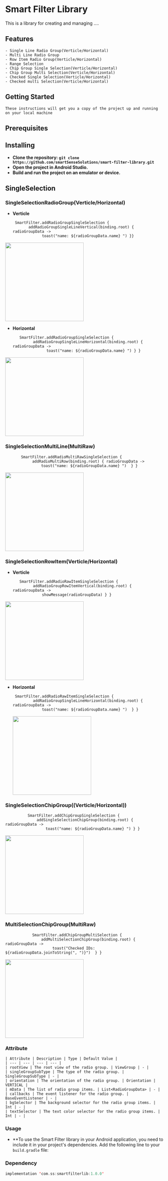 # Smart Filter Library

This is a library for creating and managing ....

## Features

	- Single Line Radio Group(Verticle/Horizontal)
	- Multi Line Radio Group
	- Row Item Radio Group(Verticle/Horizontal)
	- Range Selection
	- Chip Group Single Selection(Verticle/Horizontal)
	- Chip Group Multi Selection(Verticle/Horizontal)
	- Checked Single Selection(Verticle/Horizontal)
	- Checked multi Selection(Verticle/Horizontal)
  
## Getting Started

	These instructions will get you a copy of the project up and running on your local machine

## Prerequisites

  
  
## Installing

  - **Clone the repository: `git clone https://github.com/smartSenseSolutions/smart-filter-library.git`**
  - **Open the project in Android Studio.**
  - **Build and run the project on an emulator or device.**


## SingleSelection

  ### SingleSelectionRadioGroup(Verticle/Horizontal)
    
   - **Verticle**   
         
                   
          SmartFilter.addRadioGroupSingleSelection {
                addRadioGroupSingleLineVertical(binding.root) { radioGroupData ->
                      toast("name: ${radioGroupData.name} ") }}
       
<img src="media/single_selection_vertical.png" width="250" />

      
   - **Horizontal**

     
      
            SmartFilter.addRadioGroupSingleSelection {
                  addRadioGroupSingleLineHorizontal(binding.root) { radioGroupData ->			
                        toast("name: ${radioGroupData.name} ") } }
    
         
<img src="media/single_selection_horizontal.png" width="250" />
           

### SingleSelectionMultiLine(MultiRaw)
       
           SmartFilter.addRadioMultiRawSingleSelection {
                addRadioMultiRow(binding.root) { radioGroupData ->
                    toast("name: ${radioGroupData.name} ")  } }
		    

<img src="media/single_selection_multiline.png" width="250" />


### SingleSelectionRowItem(Verticle/Horizontal)

   - **Verticle**
        
            SmartFilter.addRadioRawItemSingleSelection {
                  addRadioGroupRowItemVertical(binding.root) { radioGroupData ->
                      showMessage(radioGroupData) } }

       
<img src="media/single_selection_row_item_verticle.png.png" width="250" />

   - **Horizontal**
  
          SmartFilter.addRadioRawItemSingleSelection {
                  addRadioGroupSingleLineHorizontal(binding.root) { radioGroupData ->
                      toast("name: ${radioGroupData.name} ")  } }
     

     <img src="media/single_selection_row_item_horizontal.png" width="250" /> 

### SingleSelectionChipGroup((Verticle/Horizontal))

              SmartFilter.addChipGroupSingleSelection {
                  addSingleSelectionChipGroup(binding.root) { radioGroupData ->
                      toast("name: ${radioGroupData.name} ") } }
     
        
<img src="media/single_selection_chip.png" width="250" />       
   
### MultiSelectionChipGroup(MultiRaw)
        
                SmartFilter.addChipGroupMultiSelection {
                    addMultiSelectionChipGroup(binding.root) { radioGroupData ->
                         toast("Checked IDs: ${radioGroupData.joinToString(", ")}")  } }
         
             
   <img src="media/multiselect_chip.png" width="250" />


### Attribute      
         
    | Attribute | Description | Type | Default Value |
    | --- | --- | --- | --- |
    | rootView | The root view of the radio group. | ViewGroup | - |
    | singleGroupSubType | The type of the radio group. | SingleGroupSubType | - |
    | orientation | The orientation of the radio group. | Orientation | VERTICAL |
    | mData | The list of radio group items. | List<RadioGroupData> | - |
    | callbacks | The event listener for the radio group. | BaseEventListener | - |
    | bgSelector | The background selector for the radio group items. | Int | - |
    | textSelector | The text color selector for the radio group items. | Int | - |

### Usage

  - **To use the Smart Filter library in your Android application, you need to include it in your project's dependencies. Add the following line to your `build.gradle` file:
 
### Dependency
```kotlin
implementation 'com.ss:smartfilterlib:1.0.0'
